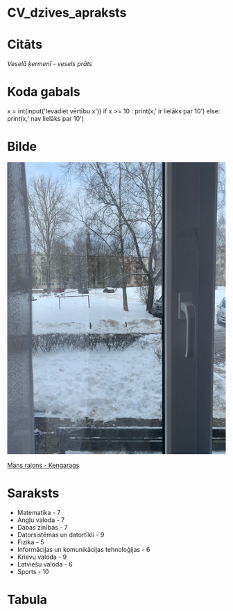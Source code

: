 # CV_dzives_apraksts

# Citāts

*Veselā ķermenī - vesels prāts*


# Koda gabals

x = int(input('Ievadiet vērtību x'))
if x >= 10 :
print(x,' ir lielāks par 10')
else:
     print(x,' nav lielāks par 10')


# Bilde

![Skats pa logu](bilde.jpg)

[Mans rajons - Ķengarags](https://thumbs.dreamstime.com/b/%D0%B7%D0%B0%D1%85%D0%BE%D0%B4-%D1%81%D0%BE%D0%BB%D0%BD%D1%86%D0%B0-%D0%B2-%D1%80%D0%B8%D0%B3%D0%B5-latvija-%D0%B2%D0%B7%D0%B3%D0%BB%D1%8F%D0%B4-%D1%81%D0%B2%D0%B5%D1%80%D1%85%D1%83-%D0%BA-%D1%80%D0%B0%D0%B9%D0%BE%D0%BD%D1%83-kengarags-120490287.jpg)

# Saraksts

 - Matematika - 7
 - Angļu valoda - 7
 - Dabas zinības - 7
 - Datorsistēmas un datortīkli - 9
 - Fizika - 5
 - Informācijas un komunikācijas tehnoloģijas - 6
 - Krievu valoda - 9
 - Latviešu valoda - 6
 - Sports - 10


 # Tabula 